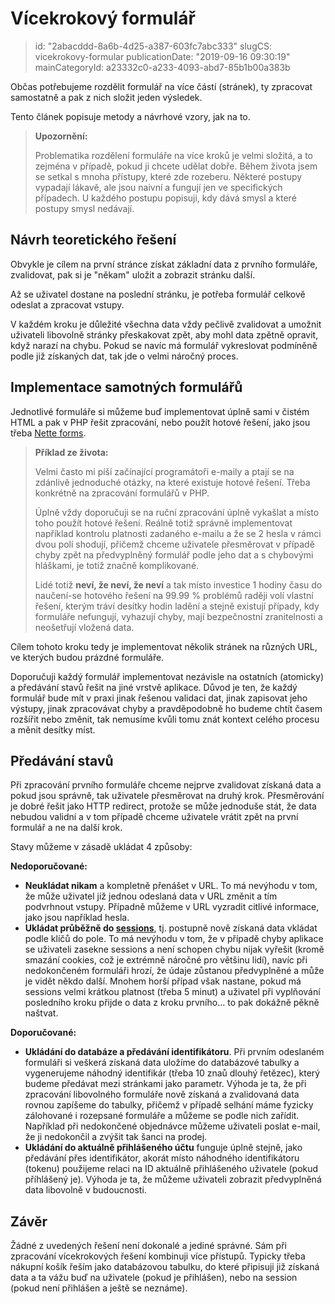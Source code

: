 Vícekrokový formulář
====================

> id: "2abacddd-8a6b-4d25-a387-603fc7abc333"
> slugCS: vicekrokovy-formular
> publicationDate: "2019-09-16 09:30:19"
> mainCategoryId: a23332c0-a233-4093-abd7-85b1b00a383b

Občas potřebujeme rozdělit formulář na více částí (stránek), ty zpracovat samostatně a pak z nich složit jeden výsledek.

Tento článek popisuje metody a návrhové vzory, jak na to.

> **Upozornění:**
>
> Problematika rozdělení formuláře na více kroků je velmi složitá, a to zejména v případě, pokud ji chcete udělat dobře. Během života jsem se setkal s mnoha přístupy, které zde rozeberu. Některé postupy vypadají lákavě, ale jsou naivní a fungují jen ve specifických případech. U každého postupu popisuji, kdy dává smysl a které postupy smysl nedávají.

Návrh teoretického řešení
-------------------------

Obvykle je cílem na první stránce získat základní data z prvního formuláře, zvalidovat, pak si je "někam" uložit a zobrazit stránku další.

Až se uživatel dostane na poslední stránku, je potřeba formulář celkově odeslat a zpracovat vstupy.

V každém kroku je důležité všechna data vždy pečlivě zvalidovat a umožnit uživateli libovolně stránky přeskakovat zpět, aby mohl data zpětně opravit, když narazí na chybu. Pokud se navíc má formulář vykreslovat podmíněně podle již získaných dat, tak jde o velmi náročný proces.

Implementace samotných formulářů
--------------------------------

Jednotlivé formuláře si můžeme buď implementovat úplně sami v čistém HTML a pak v PHP řešit zpracování, nebo použít hotové řešení, jako jsou třeba <a href="https://doc.nette.org/cs/3.0/forms">Nette forms</a>.

> **Příklad ze života:**
>
> Velmi často mi píší začínající programátoři e-maily a ptají se na zdánlivě jednoduché otázky, na které existuje hotové řešení. Třeba konkrétně na zpracování formulářů v PHP.
>
> Úplně vždy doporučuji se na ruční zpracování úplně vykašlat a místo toho použít hotové řešení. Reálně totiž správně implementovat například kontrolu platnosti zadaného e-mailu a že se 2 hesla v rámci dvou polí shodují, přičemž chceme uživatele přesměrovat v případě chyby zpět na předvyplněný formulář podle jeho dat a s chybovými hláškami, je totiž značně komplikované.
>
> Lidé totiž **neví, že neví, že neví** a tak místo investice 1 hodiny času do naučení-se hotového řešení na 99.99 % problémů raději volí vlastní řešení, kterým tráví desítky hodin ladění a stejně existují případy, kdy formuláře nefungují, vyhazují chyby, mají bezpečnostní zranitelnosti a neošetřují vložená data.

Cílem tohoto kroku tedy je implementovat několik stránek na různých URL, ve kterých budou prázdné formuláře.

Doporučuji každý formulář implementovat nezávisle na ostatních (atomicky) a předávání stavů řešit na jiné vrstvě aplikace. Důvod je ten, že každý formulář bude mít v praxi jinak řešenou validaci dat, jinak zapisovat jeho výstupy, jinak zpracovávat chyby a pravděpodobně ho budeme chtít časem rozšířit nebo změnit, tak nemusíme kvůli tomu znát kontext celého procesu a měnit desítky míst.

Předávání stavů
---------------

Při zpracování prvního formuláře chceme nejprve zvalidovat získaná data a pokud jsou správně, tak uživatele přesměrovat na druhý krok. Přesměrování je dobré řešit jako HTTP redirect, protože se může jednoduše stát, že data nebudou validní a v tom případě chceme uživatele vrátit zpět na první formulář a ne na další krok.

Stavy můžeme v zásadě ukládat 4 způsoby:

**Nedoporučované:**

- **Neukládat nikam** a kompletně přenášet v URL. To má nevýhodu v tom, že může uživatel již jednou odeslaná data v URL změnit a tím podvrhnout vstupy. Případně můžeme v URL vyzradit citlivé informace, jako jsou například hesla.
- **Ukládat průběžně do <a href="/sessions">sessions</a>**, tj. postupně nově získaná data vkládat podle klíčů do pole. To má nevýhodu v tom, že v případě chyby aplikace se uživateli zasekne sessions a není schopen chybu nijak vyřešit (kromě smazání cookies, což je extrémně náročné pro většinu lidí), navíc při nedokončeném formuláři hrozí, že údaje zůstanou předvyplněné a může je vidět někdo další. Mnohem horší případ však nastane, pokud má sessions velmi krátkou platnost (třeba 5 minut) a uživatel při vyplňování posledního kroku přijde o data z kroku prvního... to pak dokážně pěkně naštvat.

**Doporučované:**

- **Ukládání do databáze a předávání identifikátoru**. Při prvním odeslaném formuláři si veškerá získaná data uložíme do databázové tabulky a vygenerujeme náhodný identifikár (třeba 10 znaů dlouhý řetězec), který budeme předávat mezi stránkami jako parametr. Výhoda je ta, že při zpracování libovolného formuláře nově získaná a zvalidovaná data rovnou zapíšeme do tabulky, přičemž v případě selhání máme fyzicky zálohované i rozepsané formuláře a můžeme se podle nich zařídit. Například při nedokončené objednávce můžeme uživateli poslat e-mail, že ji nedokončil a zvýšit tak šanci na prodej.
- **Ukládání do aktuálně přihlášeného účtu** funguje úplně stejně, jako předávání přes identifikátor, akorát místo náhodného identifikátoru (tokenu) použijeme relaci na ID aktuálně přihlášeného uživatele (pokud příhlášený je). Výhoda je ta, že můžeme uživateli zobrazit předvyplněná data libovolně v budoucnosti.

Závěr
-----

Žádné z uvedených řešení není dokonalé a jediné správné. Sám při zpracování vícekrokových řešení kombinuji více přístupů. Typicky třeba nákupní košík řeším jako databázovou tabulku, do které připisuji již získaná data a ta vážu buď na uživatele (pokud je přihlášen), nebo na session (pokud není přihlášen a ještě se neznáme).

